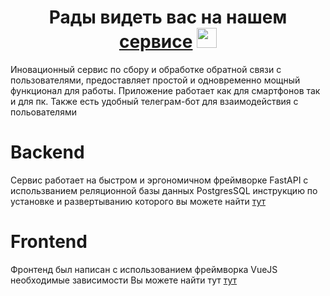<h1 align="center">Рады видеть вас на нашем <a href="http://178.170.196.251:8080/#/" target="_blank">сервисе</a> 
<img src="https://github.com/blackcater/blackcater/raw/main/images/Hi.gif" height="32"/></h1>



Иновационный сервис по сбору и обработке обратной связи с пользователями, предоставляет простой и одновременно мощный функционал 
для работы. Приложение работает как для смартфонов так и для пк. Также есть удобный телеграм-бот для взаимодействия с польователями


# Backend 
Сервис работает на быстром и эргономичном фреймворке FastAPI с использванием реляционной базы данных PostgresSQL
инструкцию по установке и развертыванию которого вы можете найти [тут](https://github.com/)


# Frontend
Фронтенд был написан с использованием фреймворка VueJS необходимые зависимости Вы можете найти тут [тут](https://github.com/K-Team-Coders/Collaboration/blob/main/frontend/README.md)


